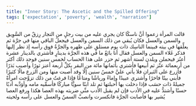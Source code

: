```yaml
---
title: "Inner Story: The Ascetic and the Spilled Offering"
tags: ['expectation', 'poverty', 'wealth', "narration"]
---
```


 قالت المرأة زعموا أنَّ ناسكًا كان يجري عليه من بيت رجلٍ من التجار رِزقٌ من السَّوِيق والسمن والعسل فكان يُبقي من ذلك السمن والعسل فيجعلُ الباقي منها في جرَّة ثم يعلِّقها في بيته فبينما الناسِك ذات يوم مستلقٍ على ظهره والجرَّةُ فوق رأسه إذ نظر إليها فذكر غَلاء السمن والعسل فقال أنا بائعٌ ما في هذه الجرَّة بدينارٍ فأشتري بالدينار عشرة أعنُز فيحملن ويلدن لستة أشهر  ثم حزر على هذا الحساب لخمس سنين فوجد ذلك أكثر من أربعمائة عنْز  ثم أبيعها فأشتري بأثمانها مائة من البقر بكلِّ أربعة أعنز ثورًا وأصيب بَذرًا فأزرع على الثيران فلا يأتي عليَّ خمسُ سنين إلَّا وقد أصبت منها ومن الزرع مالًا كثيرًا فأبني بيتًا فاخرًا وأشتري عبيدًا وإماءً ورياشًا ومتاعًا فإذا فرغتُ من ذلك تزوَّجت امرأةً جميلةً ذات حسَب فإذا دخلت بها أحبلتها ثم تلد ابنًا سويًّا مباركًا فأسمِّيه مامه وأؤدَّبه أدبًا حسنًا وأشتدُّ عليه في الأدب فإن لم يقبل الأدب منِّي ضربته بهذه العصا هكذا ورفع العصا يُشير بها فأصابت الجرَّة فانكسرت وانصبَّ السمنُ والعسل على رأسه ولحيته
